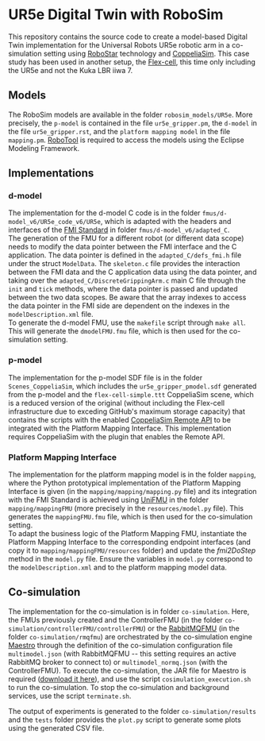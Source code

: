 # UR5e Digital Twin with RoboSim

This repository contains the source code to create a model-based Digital Twin implementation for the Universal Robots UR5e robotic arm in a co-simulation setting using [RoboStar](https://github.com/UoY-RoboStar) technology and [CoppeliaSim](https://github.com/CoppeliaRobotics). This case study has been used in another setup, the [Flex-cell](https://github.com/INTO-CPS-Association/DTaaS-examples/tree/main/digital_twins/flex-cell), this time only including the UR5e and not the Kuka LBR iiwa 7.

## Models
The RoboSim models are available in the folder ```robosim_models/UR5e```. More precisely, the ```p-model``` is contained in the file ```ur5e_gripper.pm```, the ```d-model``` in the file ```ur5e_gripper.rst```, and the ```platform mapping model``` in the file ```mapping.pm```. [RoboTool](https://robostar.cs.york.ac.uk/robotool/) is required to access the models using the Eclipse Modeling Framework.

## Implementations

### d-model
The implementation for the d-model C code is in the folder ```fmus/d-model_v6/UR5e_code_v6/UR5e```, which is adapted with the headers and interfaces of the [FMI Standard](https://github.com/modelica/fmi-standard) in folder ```fmus/d-model_v6/adapted_C```.  
The generation of the FMU for a different robot (or different data scope) needs to modify the data pointer between the FMI interface and the C application. The data pointer is defined in the ```adapted_C/defs_fmi.h``` file under the struct ```ModelData```.
The ```skeleton.c``` file provides the interaction between the FMI data and the C application data using the data pointer, and taking over the ```adapted_C/DiscreteGrippingArm.c``` main C file through the ```init``` and ```tick``` methods, where the data pointer is passed and updated between the two data scopes. Be aware that the array indexes to access the data pointer in the FMI side are dependent on the indexes in the ```modelDescription.xml``` file.  
To generate the d-model FMU, use the ```makefile``` script through ```make all```. This will generate the ```dmodelFMU.fmu``` file, which is then used for the co-simulation setting.

### p-model
The implementation for the p-model SDF file is in the folder ```Scenes_CoppeliaSim```, which includes the ```ur5e_gripper_pmodel.sdf``` generated from the p-model and the ```flex-cell-simple.ttt``` CoppeliaSim scene, which is a reduced version of the original (without including the Flex-cell infrastructure due to exceding GitHub's maximum storage capacity) that contains the scripts with the enabled [CoppeliaSim Remote API](https://manual.coppeliarobotics.com/en/remoteApiOverview.htm) to be integrated with the Platform Mapping Interface.
This implementation requires CoppeliaSim with the plugin that enables the Remote API.

### Platform Mapping Interface
The implementation for the platform mapping model is in the folder ```mapping```, where the Python prototypical implementation of the Platform Mapping Interface is given (in the ```mapping/mapping/mapping.py``` file) and its integration with the FMI Standard is achieved using [UniFMU](https://github.com/INTO-CPS-Association/unifmu) in the folder ```mapping/mappingFMU``` (more precisely in the ```resources/model.py``` file).
This generates the ```mappingFMU.fmu``` file, which is then used for the co-simulation setting.  
To adapt the business logic of the Platform Mapping FMU, instantiate the Platform Mapping Interface to the corresponding endpoint interfaces (and copy it to ```mapping/mappingFMU/resources``` folder) and update the _fmi2DoStep_ method in the ```model.py``` file. Ensure the variables in ```model.py``` correspond to the ```modelDescription.xml``` and to the platform mapping model data.

## Co-simulation
The implementation for the co-simulation is in folder ```co-simulation```. Here, the FMUs previously created and the ControllerFMU (in the folder ```co-simulation/controllerFMU/controllerFMU```) or the [RabbitMQFMU](https://github.com/INTO-CPS-Association/fmu-rabbitmq) (in the folder ```co-simulation/rmqfmu```) are orchestrated by the co-simulation engine [Maestro](https://github.com/INTO-CPS-Association/maestro) through the definition of the co-simulation configuration file ```multimodel.json``` (with RabbitMQFMU -- this setting requires an active RabbitMQ broker to connect to) or ```multimodel_normq.json``` (with the ControllerFMU).
To execute the co-simulation, the JAR file for Maestro is required ([download it here](https://github.com/INTO-CPS-Association/maestro/releases/latest)), and use the script ```cosimulation_execution.sh``` to run the co-simulation.
To stop the co-simulation and background services, use the script ```terminate.sh```.

The output of experiments is generated to the folder ```co-simulation/results``` and the ```tests``` folder provides the ```plot.py``` script to generate some plots using the generated CSV file.

